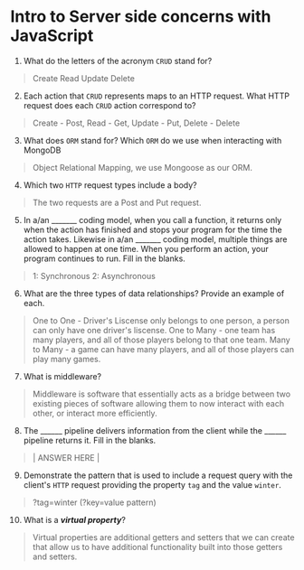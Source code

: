 # Intro to Server side concerns with JavaScript
01. What do the letters of the acronym `CRUD` stand for?

  > Create Read Update Delete

02. Each action that `CRUD` represents maps to an HTTP request. What HTTP request does each `CRUD` action correspond to?

  > Create - Post, Read - Get, Update - Put, Delete - Delete

03. What does `ORM` stand for? Which `ORM` do we use when interacting with MongoDB

  > Object Relational Mapping, we use Mongoose as our ORM.

04. Which two `HTTP` request types include a body?

  > The two requests are a Post and Put request.

05. In a/an _______ coding model, when you call a function, it returns only when the action has finished and stops your program for the time the action takes. Likewise in a/an _______ coding model, multiple things are allowed to happen at one time. When you perform an action, your program continues to run.  Fill in the blanks.

  > 1: Synchronous 2: Asynchronous

06. What are the three types of data relationships? Provide an example of each.

  > One to One - Driver's Liscense only belongs to one person, a person can only have one driver's liscense. One to Many - one team has many players, and all of those players belong to that one team. Many to Many - a game can have many players, and all of those players can play many games.

07. What is middleware?

  > Middleware is software that essentially acts as a bridge between two existing pieces of software allowing them to now interact with each other, or interact more efficiently.

08. The ______ pipeline delivers information from the client while the ______ pipeline returns it. Fill in the blanks. 

  > | ANSWER HERE |

09. Demonstrate the pattern that is used to include a request query with the client's `HTTP` request providing the property `tag` and the value `winter`.

  > ?tag=winter (?key=value pattern)

10. What is a ***virtual property***?

  > Virtual properties are additional getters and setters that we can create that allow us to have additional functionality built into those getters and setters.

